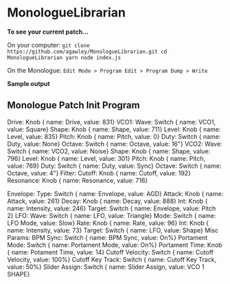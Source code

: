 # MonologueLibrarian

**To see your current patch...**

On your computer:
`git clone https://github.com/agawley/MonologueLibrarian.git
cd MonologueLibrarian
yarn
node index.js`

On the Monologue:
`Edit Mode > Program Edit > Program Dump > Write`

**Sample output**

Monologue Patch Init Program
---------

Drive: Knob { name: Drive, value: 831}
VCO1:
        Wave: Switch { name: VCO1, value: Square}
        Shape: Knob { name: Shape, value: 711}
        Level: Knob { name: Level, value: 835}
        Pitch: Knob { name: Pitch, value: 0}
        Duty: Switch { name: Duty, value: None}
        Octave: Switch { name: Octave, value: 16"}
VCO2:
        Wave: Switch { name: VCO2, value: Noise}
        Shape: Knob { name: Shape, value: 796}
        Level: Knob { name: Level, value: 301}
        Pitch: Knob { name: Pitch, value: 769}
        Duty: Switch { name: Duty, value: Sync}
        Octave: Switch { name: Octave, value: 4"}
Filter:
        Cutoff: Knob { name: Cutoff, value: 192}
        Resonance: Knob { name: Resonance, value: 716}

Envelope:
        Type: Switch { name: Envelope, value: AGD}
        Attack: Knob { name: Attack, value: 261}
        Decay: Knob { name: Decay, value: 888}
        Int: Knob { name: Intensity, value: 246}
        Target: Switch { name: Envelope, value: Pitch 2}
LFO:
        Wave: Switch { name: LFO, value: Triangle}
        Mode: Switch { name: LFO Mode, value: Slow}
        Rate: Knob { name: Rate, value: 96}
        Int: Knob { name: Intensity, value: 73}
        Target: Switch { name: LFO, value: Shape}
Misc Params:
        BPM Sync: Switch { name: BPM Sync, value: On%}
        Portament Mode: Switch { name: Portament Mode, value: On%}
        Portament Time: Knob { name: Potament Time, value: 14}
        Cutoff Velocity: Switch { name: Cutoff Velocity, value: 100%}
        Cutoff Key Track: Switch { name: Cutoff Key Track, value: 50%}
        Slider Assign: Switch { name: Slider Assign, value: VCO 1 SHAPE}
